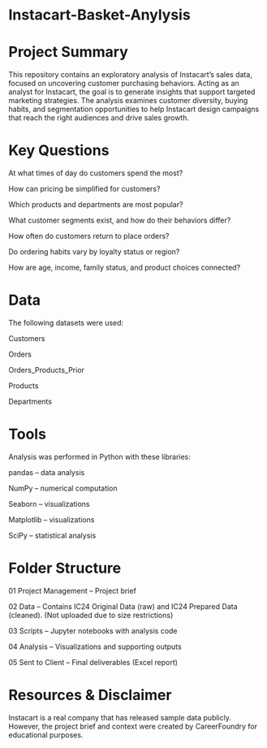 # Instacart-Basket-Anylysis
# Project Summary

This repository contains an exploratory analysis of Instacart’s sales data, focused on uncovering customer purchasing behaviors. Acting as an analyst for Instacart, the goal is to generate insights that support targeted marketing strategies. The analysis examines customer diversity, buying habits, and segmentation opportunities to help Instacart design campaigns that reach the right audiences and drive sales growth.

# Key Questions

At what times of day do customers spend the most?

How can pricing be simplified for customers?

Which products and departments are most popular?

What customer segments exist, and how do their behaviors differ?

How often do customers return to place orders?

Do ordering habits vary by loyalty status or region?

How are age, income, family status, and product choices connected?

# Data

The following datasets were used:

Customers

Orders

Orders_Products_Prior

Products

Departments

# Tools

Analysis was performed in Python with these libraries:

pandas – data analysis

NumPy – numerical computation

Seaborn – visualizations

Matplotlib – visualizations

SciPy – statistical analysis

# Folder Structure

01 Project Management – Project brief

02 Data – Contains IC24 Original Data (raw) and IC24 Prepared Data (cleaned). (Not uploaded due to size restrictions)

03 Scripts – Jupyter notebooks with analysis code

04 Analysis – Visualizations and supporting outputs

05 Sent to Client – Final deliverables (Excel report)

# Resources & Disclaimer

Instacart is a real company that has released sample data publicly. However, the project brief and context were created by CareerFoundry for educational purposes.
